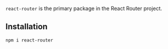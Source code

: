 
`react-router` is the primary package in the React Router project.

## Installation

```sh
npm i react-router
```

